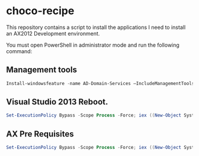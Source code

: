 # choco-recipe 

This repository contains a script to install the applications I need to install an AX2012 Development environment.

You must open PowerShell in administrator mode and run the following command: 


## Management tools
```powershell
Install-windowsfeature -name AD-Domain-Services –IncludeManagementTools
```


## Visual Studio 2013 Reboot.
```powershell
Set-ExecutionPolicy Bypass -Scope Process -Force; iex ((New-Object System.Net.WebClient).DownloadString('https://raw.githubusercontent.com/troyarrandale/choco-recipe/master/InstallVS2013.ps1'))
```

## AX Pre Requisites
```powershell
Set-ExecutionPolicy Bypass -Scope Process -Force; iex ((New-Object System.Net.WebClient).DownloadString('https://raw.githubusercontent.com/troyarrandale/choco-recipe/master/InstallAXPreReq.ps1'))
```

